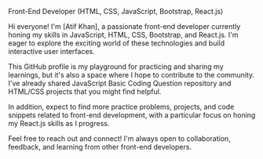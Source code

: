Front-End Developer (HTML, CSS, JavaScript, Bootstrap, React.js)

Hi everyone! I'm [Atif Khan], a passionate front-end developer currently honing my skills in JavaScript, HTML, CSS, Bootstrap, and React.js. I'm eager to explore the exciting world of these technologies and build interactive user interfaces.

This GitHub profile is my playground for practicing and sharing my learnings, but it's also a space where I hope to contribute to the community.  I've already shared JavaScript Basic Coding Question repository and HTML/CSS projects that you might find helpful.

In addition, expect to find more practice problems, projects, and code snippets related to front-end development, with a particular focus on honing my React.js skills as I progress.

Feel free to reach out and connect! I'm always open to collaboration, feedback, and learning from other front-end developers.
